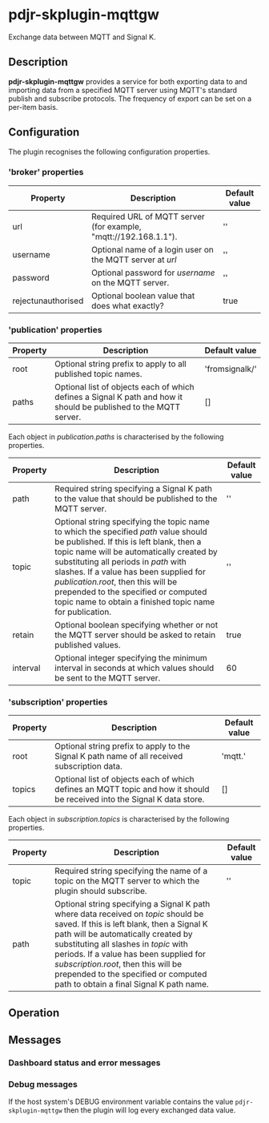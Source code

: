 # pdjr-skplugin-mqttgw
Exchange data between MQTT and Signal K.

## Description
**pdjr-skplugin-mqttgw** provides a service for both exporting data to
and importing data from a specified  MQTT server using MQTT's standard
publish and subscribe protocols.
The frequency of export can be set on a per-item basis.

## Configuration
The plugin recognises the following configuration properties.

### 'broker' properties

Property           | Description | Default value
------------------ | --- | ---
url                | Required URL of MQTT server (for example, "mqtt://192.168.1.1"). | ''
username           | Optional name of a login user on the MQTT server at *url* | ''
password           | Optional password for *username* on the MQTT server. | ''
rejectunauthorised | Optional boolean value that does what exactly? | true

### 'publication' properties

Property           | Description | Default value
------------------ | --- | ---
root               | Optional string prefix to apply to all published topic names. | 'fromsignalk/'
paths              | Optional list of objects each of which defines a Signal K path and how it should be published to the MQTT server. | []

Each object in *publication.paths* is characterised by the following properties.

Property           | Description | Default value
------------------ | --- | ---
path               | Required string specifying a Signal K path to the value that should be published to the MQTT server. | ''
topic              | Optional string specifying the topic name to which the specified *path* value should be published. If this is left blank, then a topic name will be automatically created by substituting all periods in *path* with slashes. If a value has been supplied for *publication.root*, then this will be prepended to the specified or computed topic name to obtain a finished topic name for publication. | ''
retain             | Optional boolean specifying whether or not the MQTT server should be asked to retain published values. | true
interval           | Optional integer specifying the minimum interval in seconds at which values should be sent to the MQTT server. | 60

### 'subscription' properties

Property           | Description | Default value
------------------ | --- | ---
root               | Optional string prefix to apply to the Signal K path name of all received subscription data. | 'mqtt.'
topics             | Optional list of objects each of which defines an MQTT topic and how it should be received into the Signal K data store. | []

Each object in *subscription.topics* is characterised by the following properties.

Property           | Description | Default value
------------------ | --- | ---
topic              | Required string specifying the name of a topic on the MQTT server to which the plugin should subscribe. | ''
path               | Optional string specifying a Signal K path where data received on *topic* should be saved. If this is left blank, then a Signal K path will be automatically created by substituting all slashes in *topic* with periods. If a value has been supplied for *subscription.root*, then this will be prepended to the specified or computed path to obtain a final Signal K path name.

## Operation

## Messages

### Dashboard status and error messages

### Debug messages

If the host system's DEBUG environment variable contains the value
```pdjr-skplugin-mqttgw``` then the plugin will log every exchanged
data value.
